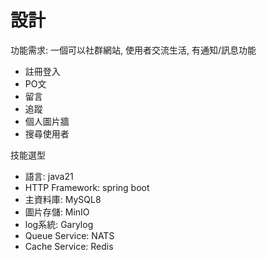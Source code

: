 # 設計

功能需求:
一個可以社群網站, 使用者交流生活, 有通知/訊息功能

- 註冊登入
- PO文
- 留言
- 追蹤
- 個人圖片牆
- 搜尋使用者

技能選型
- 語言: java21
- HTTP Framework: spring boot
- 主資料庫: MySQL8
- 圖片存儲: MinIO
- log系統: Garylog
- Queue Service: NATS
- Cache Service: Redis